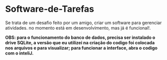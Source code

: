 # Software-de-Tarefas
Se trata de um desafio feito por um amigo, criar um software para gerenciar atividades.
no momento está em desenvolvimento, mas já é funcional!.

**OBS: para o funcionamento do banco de dados, precisa ser instalado o drive SQLite, a versão que eu utilizei na criação do codigo foi colocada nos arquivos e para visualizar;
para funcionar a interface, abra o codigo com o inteliJ.**
